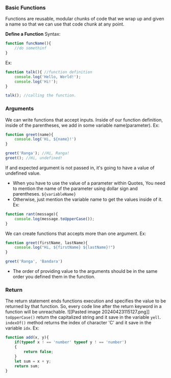 ### Basic Functions
Functions are reusable, modular chunks of code that we wrap up and given a name so that we can use that code chunk at any point.  

**Define a Function**
Syntax:
```js
function funcName(){
	//do somethinf
}
```

Ex:
```js
function talk(){ //function definition
	console.log('Hello, World!');
	console.log('Hi!');
}

talk(); //calling the function.
```

### Arguments
We can write functions that accept inputs. 
Inside of our function definition, inside of the parentheses, we add in some variable name(parameter).
Ex:
```js
function greet(name){
	console.log('Hi, ${name}!')
}

greet('Ranga'); //Hi, Ranga!
greet(); //Hi, undefined!
```
If and expected argument is not passed in, it's going to have a value of undefined value.
- When you have to use the value of a parameter within Quotes, You need to mention the name of the parameter using dollar sign and parentheses. 
	`${variableName}`
- Otherwise, just mention the variable name to get the values inside of it. 
Ex:
```js
function rant(message){
    console.log(message.toUpperCase());
}
```

We can create functions that accepts more than one argument. 
Ex:
```js
function greet(firstName, lastName){
	console.log("Hi, ${firstName} ${lastName}!")
}

greet('Ranga', 'Bandara')
```
- The order of providing value to the arguments should be in the same order you defined them in the function.  

### Return 
The return statement ends functions execution and specifies the value to be returned by that function. So, every code line after the return keyword in a function will be unreachable. 
![[Pasted image 20240423115127.png]]
	`toUpperCase()` return the capitalized string and it save in the variable `yell`. 
	`indexOf()` method returns the index of character 'C' and it save in the variable `idx`.
Ex:
```js
function add(x, y){
	if(typeof x ! == 'number' typeof y ! == 'number')
	{
		return false;
	}
	let sum = x + y;
	return sum;
}
```
